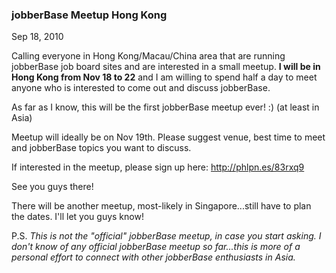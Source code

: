### jobberBase Meetup Hong Kong

Sep 18, 2010

Calling everyone in Hong Kong/Macau/China area that are running jobberBase job board sites and are interested in a small meetup. __I will be in Hong Kong from Nov 18 to 22__ and I am willing to spend half a day to meet anyone who is interested to come out and discuss jobberBase.

As far as I know, this will be the first jobberBase meetup ever! :) (at least in Asia)

Meetup will ideally be on Nov 19th. Please suggest venue, best time to meet and jobberBase topics you want to discuss.

If interested in the meetup, please sign up here: <a href="http://phlpn.es/83rxq9" target="_blank">http://phlpn.es/83rxq9</a>

See you guys there!

There will be another meetup, most-likely in Singapore...still have to plan the dates. I'll let you guys know!

P.S.
_This is not the "official" jobberBase meetup, in case you start asking. I don't know of any official jobberBase meetup so far...this is more of a personal effort to connect with other jobberBase enthusiasts in Asia._